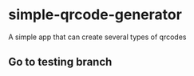 # simple-qrcode-generator

A simple app that can create several types of qrcodes

## Go to testing branch